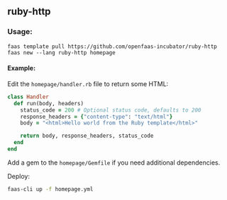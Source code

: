 ## ruby-http

### Usage:

```
faas template pull https://github.com/openfaas-incubator/ruby-http
faas new --lang ruby-http homepage
```

#### Example:

Edit the `homepage/handler.rb` file to return some HTML:

```ruby
class Handler
  def run(body, headers)
    status_code = 200 # Optional status code, defaults to 200
    response_headers = {"content-type": "text/html"}
    body = "<html>Hello world from the Ruby template</html>"

    return body, response_headers, status_code
  end
end
```

Add a gem to the `homepage/Gemfile` if you need additional dependencies.

Deploy:

```sh
faas-cli up -f homepage.yml
```

